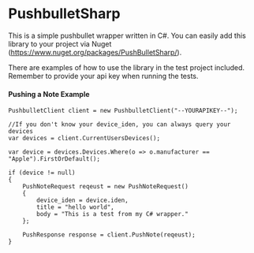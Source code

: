 PushbulletSharp
===============

This is a simple pushbullet wrapper written in C#. You can easily add this library to your project via Nuget (https://www.nuget.org/packages/PushBulletSharp/).

There are examples of how to use the library in the test project included. Remember to provide your api key when running the tests.

#### Pushing a Note Example

	PushbulletClient client = new PushbulletClient("--YOURAPIKEY--");
	
	//If you don't know your device_iden, you can always query your devices
	var devices = client.CurrentUsersDevices();
	
	var device = devices.Devices.Where(o => o.manufacturer == "Apple").FirstOrDefault();
	
	if (device != null)
	{
    	PushNoteRequest reqeust = new PushNoteRequest()
	    {
    	    device_iden = device.iden,
    	    title = "hello world",
    	    body = "This is a test from my C# wrapper."
    	};
	
    	PushResponse response = client.PushNote(reqeust);
	}